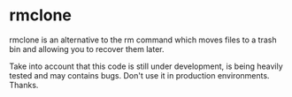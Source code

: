 # rmclone
rmclone is an alternative to the rm command which moves files to a trash bin and allowing you to recover them later.

Take into account that this code is still under development, is being heavily tested and may contains bugs. Don't use it in production environments. Thanks.
